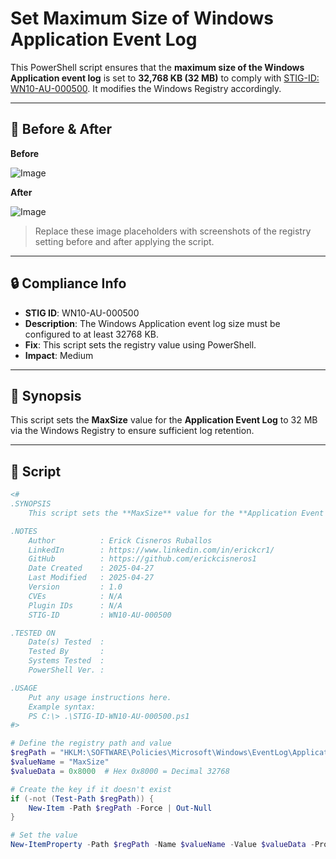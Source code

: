 # Set Maximum Size of Windows Application Event Log

This PowerShell script ensures that the **maximum size of the Windows Application event log** is set to **32,768 KB (32 MB)** to comply with [STIG-ID: WN10-AU-000500](https://www.tenable.com/audits/items/DISA_STIG_Windows_10_v3r2.audit:2d31eb75c8522bee1690a2190d57848e). It modifies the Windows Registry accordingly.

---

## 📸 Before & After

**Before**

![Image](https://github.com/user-attachments/assets/4f858b8c-0f0b-40bd-90ce-50d39d2bff91)

**After**

![Image](https://github.com/user-attachments/assets/4ff8db4b-4752-4b13-9512-920123899e6f)

> Replace these image placeholders with screenshots of the registry setting before and after applying the script.

---

## 🔒 Compliance Info

- **STIG ID**: WN10-AU-000500  
- **Description**: The Windows Application event log size must be configured to at least 32768 KB.  
- **Fix**: This script sets the registry value using PowerShell.  
- **Impact**: Medium

---

## 🧠 Synopsis

This script sets the **MaxSize** value for the **Application Event Log** to 32 MB via the Windows Registry to ensure sufficient log retention.

---

## 📜 Script

```powershell
<#
.SYNOPSIS
    This script sets the **MaxSize** value for the **Application Event Log** to 32 MB via the Windows Registry to ensure sufficient log retention.

.NOTES
    Author          : Erick Cisneros Ruballos
    LinkedIn        : https://www.linkedin.com/in/erickcr1/
    GitHub          : https://github.com/erickcisneros1
    Date Created    : 2025-04-27
    Last Modified   : 2025-04-27
    Version         : 1.0
    CVEs            : N/A
    Plugin IDs      : N/A
    STIG-ID         : WN10-AU-000500

.TESTED ON
    Date(s) Tested  : 
    Tested By       : 
    Systems Tested  : 
    PowerShell Ver. : 

.USAGE
    Put any usage instructions here.
    Example syntax:
    PS C:\> .\STIG-ID-WN10-AU-000500.ps1 
#>

# Define the registry path and value
$regPath = "HKLM:\SOFTWARE\Policies\Microsoft\Windows\EventLog\Application"
$valueName = "MaxSize"
$valueData = 0x8000  # Hex 0x8000 = Decimal 32768

# Create the key if it doesn't exist
if (-not (Test-Path $regPath)) {
    New-Item -Path $regPath -Force | Out-Null
}

# Set the value
New-ItemProperty -Path $regPath -Name $valueName -Value $valueData -PropertyType DWord -Force
